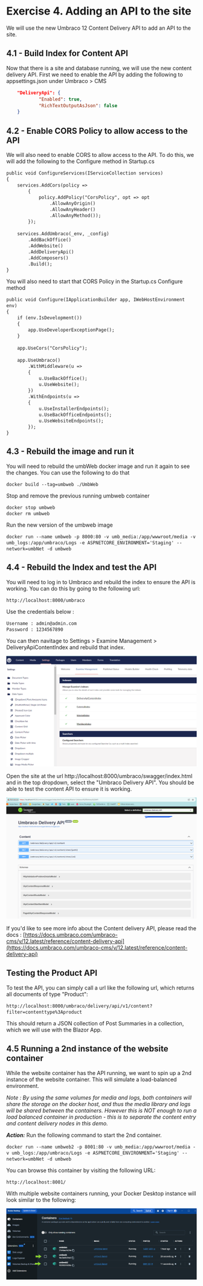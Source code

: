 # Exercise 4. Adding an API to the site

We will use the new Umbraco 12 Content Delivery API to add an API to the site.

## 4.1 - Build Index for Content API

Now that there is a site and database running, we will use the new content delivery API. First we need to enable the API by adding the following to appsettings.json under Umbraco > CMS

```json
    "DeliveryApi": {
            "Enabled": true,
            "RichTextOutputAsJson": false
    }
```

## 4.2 - Enable CORS Policy to allow access to the API

We will also need to enable CORS to allow access to the API. To do this, we will add the following to the Configure method in Startup.cs

    public void ConfigureServices(IServiceCollection services)
    {
        services.AddCors(policy =>
            {
                policy.AddPolicy("CorsPolicy", opt => opt
                    .AllowAnyOrigin()
                    .AllowAnyHeader()
                    .AllowAnyMethod());
            });

        services.AddUmbraco(_env, _config)
            .AddBackOffice()
            .AddWebsite()
            .AddDeliveryApi()
            .AddComposers()
            .Build();
    }

You will also need to start that CORS Policy in the Startup.cs Configure method

    public void Configure(IApplicationBuilder app, IWebHostEnvironment env)
    {
        if (env.IsDevelopment())
        {
            app.UseDeveloperExceptionPage();
        }

        app.UseCors("CorsPolicy");

        app.UseUmbraco()
            .WithMiddleware(u =>
            {
                u.UseBackOffice();
                u.UseWebsite();
            })
            .WithEndpoints(u =>
            {
                u.UseInstallerEndpoints();
                u.UseBackOfficeEndpoints();
                u.UseWebsiteEndpoints();
            });
    }

## 4.3 - Rebuild the image and run it

You will need to rebuild the umbWeb docker image and run it again to see the changes. You can use the following to do that

    docker build --tag=umbweb ./UmbWeb

Stop and remove the previous running umbweb container

    docker stop umbweb
    docker rm umbweb


Run the new version of the umbweb image

    docker run --name umbweb -p 8000:80 -v umb_media:/app/wwwroot/media -v umb_logs:/app/umbraco/Logs -e ASPNETCORE_ENVIRONMENT='Staging' --network=umbNet -d umbweb
    

## 4.4 - Rebuild the Index and test the API

You will need to log in to Umbraco and rebuild the index to ensure the API is working. You can do this by going to the following url:

    http://localhost:8000/umbraco

Use the credentials below :

    Username : admin@admin.com
    Password : 1234567890

You can then navitage to Settings > Examine Management > DeliveryApiContentIndex and rebuild that index.

![Alt text](media/3_3_Index.png)

Open the site at the url http://localhost:8000/umbraco/swagger/index.html and in the top dropdown, select the "Umbraco Delivery API". You should be able to test the content API to ensure it is working.

![Alt text](media/3_2_Swagger.png)


If you'd like to see more info about the Content delivery API, please read the docs : [https://docs.umbraco.com/umbraco-cms/v/12.latest/reference/content-delivery-api](https://docs.umbraco.com/umbraco-cms/v/12.latest/reference/content-delivery-api)

## Testing the Product API

To test the API, you can simply call a url like the following url, which returns all documents of type "Product":

    http://localhost:8000/umbraco/delivery/api/v1/content?filter=contenttype%3Aproduct

This should return a JSON collection of Post Summaries in a collection, which we will use with the Blazor App.


## 4.5 Running a 2nd instance of the website container

While the website container has the API running, we want to spin up a 2nd instance of the website container. This will simulate a load-balanced environment. 

*Note : By using the same volumes for media and logs, both containers will share the storage on the docker host, and thus the media library and logs will be shared between the containers. However this is NOT enough to run a load balanced container in production - this is to separate the content entry and content delivery nodes in this demo.*

***Action:*** Run the following command to start the 2nd container.

    docker run --name umbweb2 -p 8001:80 -v umb_media:/app/wwwroot/media -v umb_logs:/app/umbraco/Logs -e ASPNETCORE_ENVIRONMENT='Staging' --network=umbNet -d umbweb 

You can browse this container by visiting the following URL:

    http://localhost:8001/

With multiple website containers running, your Docker Desktop instance will look similar to the following:

![Docker Desktop](media/4_DockerDesktop_2.png)

